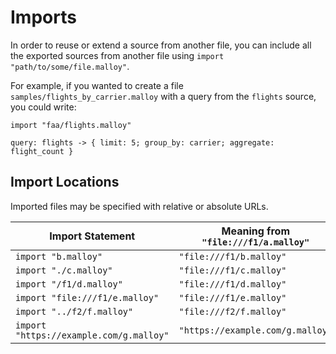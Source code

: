 # Imports

In order to reuse or extend a source from another file, you can include all the
exported sources from another file using `import "path/to/some/file.malloy"`.

For example, if you wanted to create a file <code>samples/flights_by_carrier.malloy</code> with a query from the `flights` source, you could write:

```malloy
import "faa/flights.malloy"

query: flights -> { limit: 5; group_by: carrier; aggregate: flight_count }
```

## Import Locations

Imported files may be specified with relative or absolute URLs.

| Import Statement | Meaning from `"file:///f1/a.malloy"` |
| ---------------- | --------|
| `import "b.malloy"` | `"file:///f1/b.malloy"` |
| `import "./c.malloy"` | `"file:///f1/c.malloy"` |
| `import "/f1/d.malloy"` | `"file:///f1/d.malloy"` |
| `import "file:///f1/e.malloy"` | `"file:///f1/e.malloy"` |
| `import "../f2/f.malloy"` | `"file:///f2/f.malloy"` |
| `import "https://example.com/g.malloy"` | `"https://example.com/g.malloy"` |
